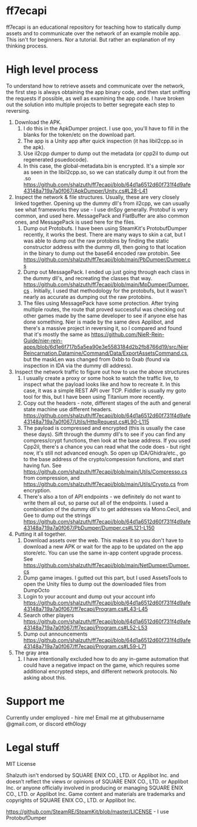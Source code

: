 # ff7ecapi
ff7ecapi is an educational repository for teaching how to statically dump assets and to communicate over the network of an example mobile app. This isn't for beginners. Nor a tutorial. But rather an explanation of my thinking process.

# High level process
To understand how to retrieve assets and communicate over the network, the first step is always obtaining the app binary code, and then start sniffing the requests if possible, as well as examining the app code.
I have broken out the solution into multiple projects to better segregate each step to reversing.
1. Download the APK.
    1. I do this in the ApkDumper project. I use qoo, you'll have to fill in the blanks for the token/etc on the download part.
    2. The app is a Unity app after quick inspection (it has libil2cpp.so in the apk).
    3. Use il2cpp dumper to dump out the metadata (or cpp2il to dump out regenerated psuedocode).
    4. In this case, the global-metadata.bin is encrypted. It's a simple xor as seen in the libil2cpp.so, so we can statically dump it out from the .so https://github.com/shalzuth/ff7ecapi/blob/64d1a6512d60f731f4d9afe43148a719a7a0f067/ApkDumper/Unity.cs#L28-L41
2. Inspect the network & file structures. Usually, these are very closely linked together. Opening up the dummy dll's from il2cpp, we can usually see what frameworks they use - I use dnSpy generally. Protobuf is very common, and used here. MessagePack and FlatBuffer are also common ones, and MessagePack is used here for the files.
    1. Dump out Protobufs. I have been using SteamKit's ProtobufDumper recently, it works the best. There are many ways to skin a cat, but I was able to dump out the raw protobins by finding the static constructor address with the dummy dll, then going to that location in the binary to dump out the base64 encoded raw protobin. See https://github.com/shalzuth/ff7ecapi/blob/main/PbDumper/Dumper.cs
    2. Dump out MessagePack. I ended up just going through each class in the dummy dll's, and recreating the classes that way. https://github.com/shalzuth/ff7ecapi/blob/main/MpDumper/Dumper.cs . Initially, I used that methodology for the protobufs, but it wasn't nearly as accurate as dumping out the raw protobins.
    3. The files using MessagePack have some protection. After trying multiple routes, the route that proved successful was checking out other games made by the same developer to see if anyone else has done something. Nier is made by the same devs Applibot, and there's a massive project in reversing it, so I compared and found that it's mostly the same as https://github.com/NieR-Rein-Guide/nier-rein-apps/blob/6d1e6f717b5a5ea90e3e5583184d2b2fb8766d19/src/NierReincarnation.Datamine/Command/Data/ExportAssetsCommand.cs, but the maskLen was changed from 0xbb to 0xab (found via inspection in IDA via the dummy dll address).
3. Inspect the network traffic to figure out how to use the above structures
    1. I usually create a proxy or some hook to watch the traffic live, to inspect what the payload looks like and how to recreate it. In this case, it was a simple REST API over TCP. Fiddler is usually my goto tool for this, but I have been using Titanium more recently.
    2. Copy out the headers - note, different stages of the auth and general state machine use different headers. https://github.com/shalzuth/ff7ecapi/blob/64d1a6512d60f731f4d9afe43148a719a7a0f067/Utils/HttpRequest.cs#L90-L115
    3. The payload is compressed and encrypted (this is usually the case these days). Sift through the dummy dll's to see if you can find any compress/crypt functions, then look at the base address. If you used Cpp2il, there's a chance you can read what the code does - but right now, it's still not advanced enough. So open up IDA/Ghidra/etc., go to the base address of the crypto/compession functions, and start having fun. See https://github.com/shalzuth/ff7ecapi/blob/main/Utils/Compresso.cs from compression, and https://github.com/shalzuth/ff7ecapi/blob/main/Utils/Crypto.cs from encryption. 
    4. There's also a ton of API endpoints - we definitely do not want to write them all out, so parse out all of the endpoints. I used a combination of the dummy dll's to get addresses via Mono.Cecil, and Gee to dump out the strings https://github.com/shalzuth/ff7ecapi/blob/64d1a6512d60f731f4d9afe43148a719a7a0f067/PbDumper/Dumper.cs#L121-L150
4. Putting it all together.
    1. Download assets over the web. This makes it so you don't have to download a new APK or wait for the app to be updated on the app store/etc. You can use the same in-app content upgrade process. See https://github.com/shalzuth/ff7ecapi/blob/main/NetDumper/Dumper.cs
    2. Dump game images. I gutted out this part, but I used AssetsTools to open the Unity files to dump out the downloaded files from DumpOcto
    3. Login to your account and dump out your account info https://github.com/shalzuth/ff7ecapi/blob/64d1a6512d60f731f4d9afe43148a719a7a0f067/ff7ecapi/Program.cs#L43-L45
    4. Search other players https://github.com/shalzuth/ff7ecapi/blob/64d1a6512d60f731f4d9afe43148a719a7a0f067/ff7ecapi/Program.cs#L52-L53
    5. Dump out announcements https://github.com/shalzuth/ff7ecapi/blob/64d1a6512d60f731f4d9afe43148a719a7a0f067/ff7ecapi/Program.cs#L59-L71
5. The gray area
    1. I have intentionally excluded how to do any in-game automation that could have a negative impact on the game, which requires some additional encrypted steps, and different network protocols. No asking about this.

# Support me
Currently under employed - hire me! Email me at githubusername @gmail.com, or discord eth0logy

# Legal stuff
MIT License

Shalzuth isn't endorsed by SQUARE ENIX CO., LTD. or Applibot Inc. and doesn’t reflect the views or opinions of SQUARE ENIX CO., LTD. or Applibot Inc. or anyone officially involved in producing or managing SQUARE ENIX CO., LTD. or Applibot Inc. Game content and materials are trademarks and copyrights of SQUARE ENIX CO., LTD. or Applibot Inc.

https://github.com/SteamRE/SteamKit/blob/master/LICENSE - I use ProtobufDumper
